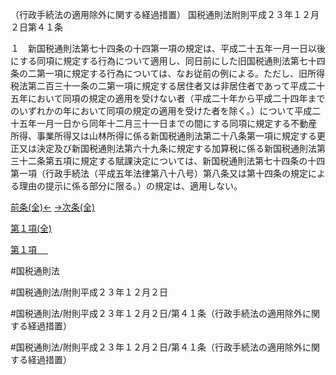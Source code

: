 （行政手続法の適用除外に関する経過措置）
国税通則法附則平成２３年１２月２日第４１条

１　新国税通則法第七十四条の十四第一項の規定は、平成二十五年一月一日以後にする同項に規定する行為について適用し、同日前にした旧国税通則法第七十四条の二第一項に規定する行為については、なお従前の例による。ただし、旧所得税法第二百三十一条の二第一項に規定する居住者又は非居住者であって平成二十五年において同項の規定の適用を受けない者（平成二十年から平成二十四年までのいずれかの年において同項の規定の適用を受けた者を除く。）について平成二十五年一月一日から同年十二月三十一日までの間にする同項に規定する不動産所得、事業所得又は山林所得に係る新国税通則法第二十八条第一項に規定する更正又は決定及び新国税通則法第六十九条に規定する加算税に係る新国税通則法第三十二条第五項に規定する賦課決定については、新国税通則法第七十四条の十四第一項（行政手続法（平成五年法律第八十八号）第八条又は第十四条の規定による理由の提示に係る部分に限る。）の規定は、適用しない。

[前条(全)←](国税通則法＿＿＿＿附則平成２３年１２月２日第４０条_.md)    [→次条(全)](国税通則法＿＿＿＿附則平成２３年１２月２日第１０４条_.md)

[第１項(全)](国税通則法＿＿＿＿附則平成２３年１２月２日第４１条第１項_.md)  

[第１項 　 ](国税通則法＿＿＿＿附則平成２３年１２月２日第４１条第１項.md)  

#国税通則法

#国税通則法/附則平成２３年１２月２日

#国税通則法/附則平成２３年１２月２日/第４１条（行政手続法の適用除外に関する経過措置）

#国税通則法/附則平成２３年１２月２日/第４１条（行政手続法の適用除外に関する経過措置）

